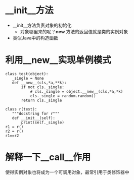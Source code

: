 # __init__方法
- __init__方法负责对象的初始化
    - 对象哪里来的呢？__new__ 方法的返回值就是类的实例对象
- 类似Java中的构造函数

# 利用__new__实现单例模式
 ```
class test(object):
    _single = None
    def __new__(cls,*a,**k):
        if not cls._single:
            # cls._single = object.__new__(cls,*a,*k)
            cls._single = random.random()
        return cls._single

class r(test):
    """docstring for r"""
    def __init__(self):
        print(self._single)
r1 = r()
r2 = r()
r1==r2
 ```
 
 # 解释一下__call__作用
 使得实例对象也将成为一个可调用对象，最常引用于类修饰器中
